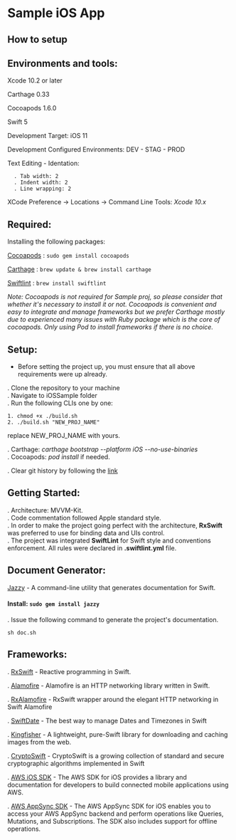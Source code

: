 # Sample iOS App

## How to setup

Environments and tools:
----------------------

Xcode 10.2 or later

Carthage 0.33

Cocoapods 1.6.0

Swift 5

Development Target: iOS 11

Development Configured Environments: DEV - STAG - PROD

Text Editing - Identation:
```
  . Tab width: 2
  . Indent width: 2
  . Line wrapping: 2
```

XCode Preference -> Locations -> Command Line Tools: *Xcode 10.x* 

Required:
-------

Installing the following packages:

[Cocoapods](https://cocoapods.org/) : `sudo gem install cocoapods`

[Carthage](https://github.com/Carthage/Carthage) : `brew update & brew install carthage`

[Swiftlint](https://github.com/realm/SwiftLint) : `brew install swiftlint`

*Note: Cocoapods is not required for Sample proj, so please consider that whether it's necessary to install it or not. 
Cocoapods is convenient and easy to integrate and manage frameworks but we prefer Carthage mostly due to experienced many issues with Ruby package which is the core of cocoapods. Only using Pod to install frameworks if there is no choice.*

Setup:
-----

* Before setting the project up, you must ensure that all above requirements were up already. 

. Clone the repository to your machine <br>
. Navigate to iOSSample folder <br>
. Run the following CLIs one by one:  <br>
```
1. chmod +x ./build.sh
2. ./build.sh "NEW_PROJ_NAME"
```
replace NEW_PROJ_NAME with yours.

. Carthage: *carthage bootstrap --platform iOS --no-use-binaries* <br>
. Cocoapods: *pod install* if needed.

. Clear git history by following the [link](https://gist.github.com/stephenhardy/5470814)

Getting Started:
---------------

. Architecture: MVVM-Kit. <br>
. Code commentation followed Apple standard style.<br>
. In order to make the project going perfect with the architecture, **RxSwift** was preferred to use for binding data and UIs control.<br>
. The project was integrated **SwiftLint** for Swift style and conventions enforcement. All rules were declared in **.swiftlint.yml** file.

Document Generator:
---------
[Jazzy](https://github.com/realm/jazzy) - A command-line utility that generates documentation for Swift.

#### Install: `sudo gem install jazzy`

. Issue the following command to generate the project's documentation.

````
sh doc.sh
````

Frameworks:
----------

. [RxSwift](https://github.com/ReactiveX/RxSwift) - Reactive programming in Swift.

. [Alamofire](https://github.com/Alamofire/Alamofire) - Alamofire is an HTTP networking library written in Swift.

. [RxAlamofire](https://github.com/RxSwiftCommunity/RxAlamofire) - RxSwift wrapper around the elegant HTTP networking in Swift Alamofire

. [SwiftDate](https://github.com/malcommac/SwiftDate) - The best way to manage Dates and Timezones in Swift

. [Kingfisher](https://github.com/onevcat/Kingfisher) - A lightweight, pure-Swift library for downloading and caching images from the web.

. [CryptoSwift](https://github.com/krzyzanowskim/CryptoSwift) - CryptoSwift is a growing collection of standard and secure cryptographic algorithms implemented in Swift 

. [AWS iOS SDK](https://github.com/aws-amplify/aws-sdk-ios) - The AWS SDK for iOS provides a library and documentation for developers to build connected mobile applications using AWS.

. [AWS AppSync SDK](https://github.com/awslabs/aws-mobile-appsync-sdk-ios) - The AWS AppSync SDK for iOS enables you to access your AWS AppSync backend and perform operations like Queries, Mutations, and Subscriptions. The SDK also includes support for offline operations.
